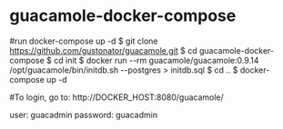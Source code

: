 # guacamole-docker-compose

#run
docker-compose up -d
$ git clone https://github.com/gustonator/guacamole.git
$ cd guacamole-docker-compose
$ cd init 
$ docker run --rm guacamole/guacamole:0.9.14 /opt/guacamole/bin/initdb.sh --postgres > initdb.sql
$ cd ..
$ docker-compose up -d



#To login, go to:
http://DOCKER_HOST:8080/guacamole/

user: 	  guacadmin
password: guacadmin
